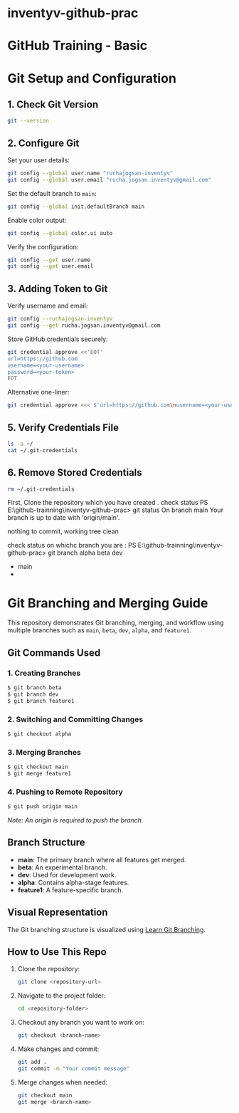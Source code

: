# inventyv-github-prac
# GitHub Training - Basic


# **Git Setup and Configuration**

## **1. Check Git Version**
```bash
git --version
```

## **2. Configure Git**
Set your user details:
```bash
git config --global user.name "ruchajogsan-inventyv"
git config --global user.email "rucha.jogsan.inventyv@gmail.com"
```
Set the default branch to `main`:
```bash
git config --global init.defaultBranch main
```
Enable color output:
```bash
git config --global color.ui auto
```
Verify the configuration:
```bash
git config --get user.name
git config --get user.email
```

## **3. Adding Token to Git**
Verify username and email:
```bash
git config --ruchajogsan-inventyv
git config --get rucha.jogsan.inventyv@gmail.com
```
Store GitHub credentials securely:
```bash
git credential approve <<'EOT'
url=https://github.com
username=<your-username>
password=<your-token>
EOT
```
Alternative one-liner:
```bash
git credential approve <<< $'url=https://github.com\nusername=<your-username>\npassword=<your-token>'
```

## **5. Verify Credentials File**
```bash
ls -a ~/
cat ~/.git-credentials
```

## **6. Remove Stored Credentials**
```bash
rm ~/.git-credentials
```

First, Clone the repository which you have created .
check status 
PS E:\github-trainning\inventyv-github-prac> git status
On branch main
Your branch is up to date with 'origin/main'.

nothing to commit, working tree clean



check status on whichc branch you are :
PS E:\github-trainning\inventyv-github-prac> git branch
  alpha
  beta
  dev
* main
*

# Git Branching and Merging Guide

This repository demonstrates Git branching, merging, and workflow using multiple branches such as `main`, `beta`, `dev`, `alpha`, and `feature1`.

## Git Commands Used

### 1. Creating Branches
```sh
$ git branch beta
$ git branch dev
$ git branch feature1
```

### 2. Switching and Committing Changes
```sh
$ git checkout alpha

```

### 3. Merging Branches
```sh
$ git checkout main
$ git merge feature1
```

### 4. Pushing to Remote Repository
```sh
$ git push origin main
```
_Note: An origin is required to push the branch._

## Branch Structure
- **main**: The primary branch where all features get merged.
- **beta**: An experimental branch.
- **dev**: Used for development work.
- **alpha**: Contains alpha-stage features.
- **feature1**: A feature-specific branch.

## Visual Representation
The Git branching structure is visualized using [Learn Git Branching](https://learngitbranching.js.org/).

## How to Use This Repo
1. Clone the repository:
   ```sh
   git clone <repository-url>
   ```
2. Navigate to the project folder:
   ```sh
   cd <repository-folder>
   ```
3. Checkout any branch you want to work on:
   ```sh
   git checkout <branch-name>
   ```
4. Make changes and commit:
   ```sh
   git add .
   git commit -m "Your commit message"
   ```
5. Merge changes when needed:
   ```sh
   git checkout main
   git merge <branch-name>
   ```



